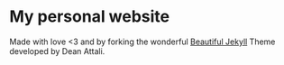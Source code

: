 # My personal website

Made with love <3 and by forking the wonderful [Beautiful Jekyll](https://github.com/daattali/beautiful-jekyl) Theme developed by Dean Attali.